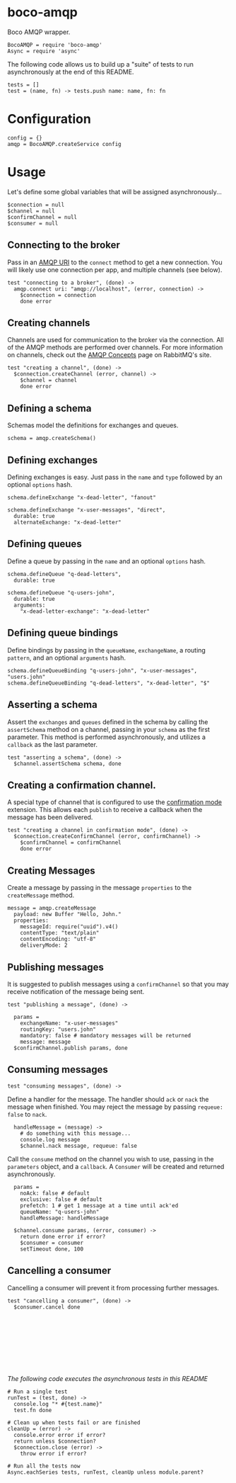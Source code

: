 # boco-amqp

Boco AMQP wrapper.

    BocoAMQP = require 'boco-amqp'
    Async = require 'async'

The following code allows us to build up a "suite" of tests to run asynchronously at the end of this README.

    tests = []
    test = (name, fn) -> tests.push name: name, fn: fn

# Configuration

    config = {}
    amqp = BocoAMQP.createService config

# Usage

Let's define some global variables that will be assigned asynchronously...

    $connection = null
    $channel = null
    $confirmChannel = null
    $consumer = null

## Connecting to the broker

Pass in an [AMQP URI] to the `connect` method to get a new connection. You will likely use one connection per app, and multiple channels (see below).

    test "connecting to a broker", (done) ->
      amqp.connect uri: "amqp://localhost", (error, connection) ->
        $connection = connection
        done error

## Creating channels


Channels are used for communication to the broker via the connection. All of the AMQP methods are performed over channels. For more information on channels, check out the [AMQP Concepts] page on RabbitMQ's site.

    test "creating a channel", (done) ->
      $connection.createChannel (error, channel) ->
        $channel = channel
        done error


## Defining a schema

Schemas model the definitions for exchanges and queues.

    schema = amqp.createSchema()


## Defining exchanges

Defining exchanges is easy. Just pass in the `name` and `type` followed by an optional `options` hash.

    schema.defineExchange "x-dead-letter", "fanout"

    schema.defineExchange "x-user-messages", "direct",
      durable: true
      alternateExchange: "x-dead-letter"

## Defining queues

Define a queue by passing in the `name` and an optional `options` hash.

    schema.defineQueue "q-dead-letters",
      durable: true

    schema.defineQueue "q-users-john",
      durable: true
      arguments:
        "x-dead-letter-exchange": "x-dead-letter"

## Defining queue bindings

Define bindings by passing in the `queueName`, `exchangeName`, a routing `pattern`, and an optional `arguments` hash.

    schema.defineQueueBinding "q-users-john", "x-user-messages", "users.john"
    schema.defineQueueBinding "q-dead-letters", "x-dead-letter", "$"

## Asserting a schema

Assert the `exchanges` and `queues` defined in the schema by calling the `assertSchema` method on a channel, passing in your `schema` as the first parameter. This method is performed asynchronously, and utilizes a `callback` as the last parameter.

    test "asserting a schema", (done) ->
      $channel.assertSchema schema, done

## Creating a confirmation channel.

A special type of channel that is configured to use the [confirmation mode] extension. This allows each `publish` to receive a callback when the message has been delivered.

    test "creating a channel in confirmation mode", (done) ->
      $connection.createConfirmChannel (error, confirmChannel) ->
        $confirmChannel = confirmChannel
        done error

## Creating Messages

Create a message by passing in the message `properties` to the `createMessage` method.

    message = amqp.createMessage
      payload: new Buffer "Hello, John."
      properties:
        messageId: require("uuid").v4()
        contentType: "text/plain"
        contentEncoding: "utf-8"
        deliveryMode: 2

## Publishing messages

It is suggested to publish messages using a `confirmChannel` so that you may receive notification of the message being sent.

    test "publishing a message", (done) ->

      params =
        exchangeName: "x-user-messages"
        routingKey: "users.john"
        mandatory: false # mandatory messages will be returned
        message: message
      $confirmChannel.publish params, done


## Consuming messages

    test "consuming messages", (done) ->

Define a handler for the message. The handler should `ack` or `nack` the message when finished. You may reject the message by passing `requeue: false` to `nack`.

      handleMessage = (message) ->
        # do something with this message...
        console.log message
        $channel.nack message, requeue: false


Call the `consume` method on the channel you wish to use, passing in the `parameters` object, and a `callback`. A `Consumer` will be created and returned asynchronously.

      params =
        noAck: false # default
        exclusive: false # default
        prefetch: 1 # get 1 message at a time until ack'ed
        queueName: "q-users-john"
        handleMessage: handleMessage

      $channel.consume params, (error, consumer) ->
        return done error if error?
        $consumer = consumer
        setTimeout done, 100

## Cancelling a consumer

Cancelling a consumer will prevent it from processing further messages.

    test "cancelling a consumer", (done) ->
      $consumer.cancel done

<br><br><br><br>
---

_The following code executes the asynchronous tests in this README_

    # Run a single test
    runTest = (test, done) ->
      console.log "* #{test.name}"
      test.fn done

    # Clean up when tests fail or are finished
    cleanUp = (error) ->
      console.error error if error?
      return unless $connection?
      $connection.close (error) ->
        throw error if error?

    # Run all the tests now
    Async.eachSeries tests, runTest, cleanUp unless module.parent?


[AMQP URI]: https://www.rabbitmq.com/uri-spec.html
[confirmation mode]: https://www.rabbitmq.com/confirms.html
[AMQP Concepts]: https://www.rabbitmq.com/tutorials/amqp-concepts.html
